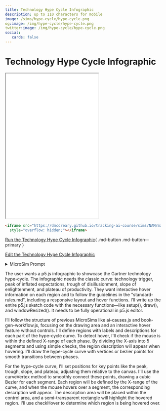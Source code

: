 ```yaml
---
title: Technology Hype Cycle Infographic
description: up to 110 characters for mobile
image: /sims/hype-cycle/hype-cycle.png
og:image: /img/hype-cycle/hype-cycle.png
twitter:image: /img/hype-cycle/hype-cycle.png
social:
   cards: false
---
```

# Technology Hype Cycle Infographic

<iframe src="./main.html" height="470px" scrolling="no"
  style="overflow: hidden;"></iframe>

```html
<iframe src="https://dmccreary.github.io/tracking-ai-course/sims/NAM/main.html"  height="450px" scrolling="no"
  style="overflow: hidden;"></iframe>
```

[Run the Technology Hype Cycle Infographic](./main.html){ .md-button .md-button--primary }

[Edit the Technology Hype Cycle Infographic](https://editor.p5js.org/dmccreary/sketches/sCKCqcium)

<details>
    <summary>MicroSim Prompt</summary>
Please create an infographic that describes technology hype-cycles.  Draw the curve using p5.js and follow the guidelines for other infographics where when you hover over a region an infobox describes that region.

The history of AI is marked by cycles of extraordinary hype followed by periods of disillusionment when promised capabilities fail to materialize. Understanding past failures helps us assess whether we might be heading toward another "AI winter" in 2025.
</details>



The user wants a p5.js infographic to showcase the Gartner technology hype-cycle. The infographic needs the classic curve: technology trigger, peak of inflated expectations, trough of disillusionment, slope of enlightenment, and plateau of productivity. They want interactive hover information on each region and to follow the guidelines in the "standard-rules.md", including a responsive layout and hover functions. I'll write up the entire p5.js sketch code with the necessary functions—like setup(), draw(), and windowResized(). It needs to be fully operational in p5.js editor.

I’ll follow the structure of previous MicroSims like ai-causes.js and book-gen-workflow.js, focusing on the drawing area and an interactive hover feature without controls. I'll define regions with labels and descriptions for each part of the hype-cycle curve. To detect hover, I'll check if the mouse is within the defined X-range of each phase. By dividing the X-axis into 5 segments and using simple checks, the region description will appear when hovering. I'll draw the hype-cycle curve with vertices or bezier points for smooth transitions between phases.

For the hype-cycle curve, I'll set positions for key points like the peak, trough, slope, and plateau, adjusting them relative to the canvas. I'll use the curveVertex method to smoothly connect these points, drawing a cubic Bezier for each segment. Each region will be defined by the X-range of the curve, and when the mouse hovers over a segment, the corresponding description will appear. The description area will be placed within the control area, and a semi-transparent rectangle will highlight the hovered region. I'll use checkHover to determine which region is being hovered over.